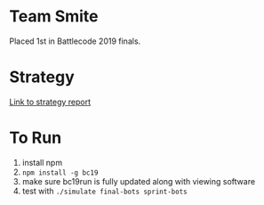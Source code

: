 # Team Smite
Placed 1st in Battlecode 2019 finals.

# Strategy
[Link to strategy report](https://nikhilsardana.github.io/smite.pdf)

# To Run
1. install npm
2. `npm install -g bc19`
3. make sure bc19run is fully updated along with viewing software
3. test with `./simulate final-bots sprint-bots`
